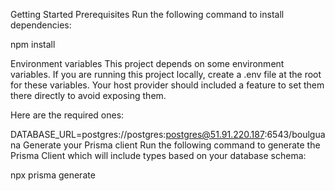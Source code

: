 Getting Started
Prerequisites
Run the following command to install dependencies:

npm install

Environment variables
This project depends on some environment variables. If you are running this project locally, create a .env file at the root for these variables. Your host provider should included a feature to set them there directly to avoid exposing them.

Here are the required ones:

DATABASE_URL=postgres://postgres:postgres@51.91.220.187:6543/boulguana
Generate your Prisma client
Run the following command to generate the Prisma Client which will include types based on your database schema:

npx prisma generate
